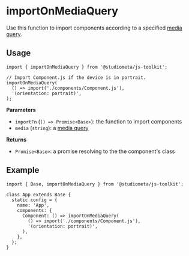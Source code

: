 # importOnMediaQuery

Use this function to import components according to a specified [media query](https://developer.mozilla.org/en-US/docs/Web/CSS/@media#media_features).

## Usage

```js{6}
import { importOnMediaQuery } from '@studiometa/js-toolkit';

// Import Component.js if the device is in portrait.
importOnMediaQuery(
  () => import('./components/Component.js'),
  '(orientation: portrait)',
);
```

**Parameters**

- `importFn` (`() => Promise<Base>`): the function to import components
- `media` (`string`): a [media query](https://developer.mozilla.org/en-US/docs/Web/CSS/@media#media_features)

**Returns**

- `Promise<Base>`: a promise resolving to the the component's class

## Example

```js{1,7,9}
import { Base, importOnMediaQuery } from '@studiometa/js-toolkit';

class App extends Base {
  static config = {
    name: 'App',
    components: {
      Component: () => importOnMediaQuery(
        () => import('./components/Component.js'),
        '(orientation: portrait)',
      ),
    },
  };
}
```

